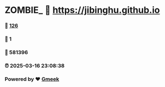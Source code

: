 # ZOMBIE_ :link: https://jibinghu.github.io 
### :page_facing_up: [126](https://jibinghu.github.io/tag.html) 
### :speech_balloon: 1 
### :hibiscus: 581396 
### :alarm_clock: 2025-03-16 23:08:38 
### Powered by :heart: [Gmeek](https://github.com/Meekdai/Gmeek)
